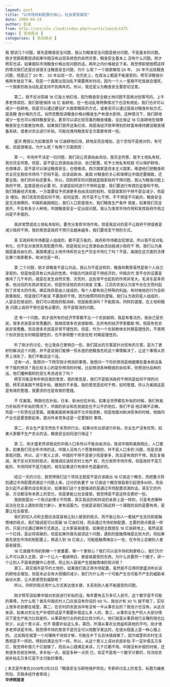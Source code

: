 ```yaml
---
layout: post
title: "以市场机制配置为核心，社会更易接受"
date: 2009-04-24
author: 彭波
from: http://unirule.cloud/index.php?c=article&id=1475
tags: [ 天则观点 ]
categories: [ 天则观点 ]
---
```


<div class="article">
 <div class="body-text">
  <p>
   <span style="font-size:9pt;line-height:150%;">
    我 想讲几个问题，首先是粮食安全问题，我认为粮食安全问题是绝对问题，不是基本的问题。刚才党国英教授讲如果中国没有出现系统性的自然灾害，粮食安全基本上 没有什么问题。刚才杨军也讲，如果国际市场粮食价格出现问题的话，两年之内价格就会下来。我觉得即使按照这样的情况我们还是应该很关注粮食安全问题，为什 么呢？一个国家哪怕
   </span>
   <span style="font-size:9pt;line-height:150%;">
    20
   </span>
   <span style="font-size:9pt;line-height:150%;">
    年、
   </span>
   <span style="font-size:9pt;line-height:150%;">
    30
   </span>
   <span style="font-size:9pt;line-height:150%;">
    年不出现粮食问题，但是过了
   </span>
   <span style="font-size:9pt;line-height:150%;">
    20
   </span>
   <span style="font-size:9pt;line-height:150%;">
    年、
   </span>
   <span style="font-size:9pt;line-height:150%;">
    30
   </span>
   <span style="font-size:9pt;line-height:150%;">
    年出现一次，在历史上，在政治上都是不能接受的。杨军讲粮食价格两年就会下来，但是一个国家出现动乱不需要两年时间，因为一个人一星期不吃饭就会饿死，一个国家的政治动乱是支持不到两年的。所以，我还是认为粮食安全要密切注意。
   </span>
  </p>
  <div style="text-indent:21pt;line-height:150%;">
   <span style="font-size:9pt;line-height:150%;">
   </span>
  </div>
  <p style="text-indent:21pt;line-height:150%;">
   <span style="font-size:9pt;line-height:150%;">
    第二，我不反对突破
   </span>
   <span style="font-size:9pt;line-height:150%;">
    18
   </span>
   <span style="font-size:9pt;line-height:150%;">
    亿亩土地红线，因为粮食安全跟土地问题不是绝对划等号的。上午茅老师讲的，我们即使保持
   </span>
   <span style="font-size:9pt;line-height:150%;">
    18
   </span>
   <span style="font-size:9pt;line-height:150%;">
    亿 亩耕地，在一些动乱等特殊情况下也没有用处。我们也许可以减少一些耕地，但是可以通过建设扩大国家粮库的方式，或者说可以通过提高对粮食补贴方式，提高粮 食价格的方式。当然党教授讲粮食价格对粮食生产有很大影响，这种情况下，我们耕地减少一些也可以保持粮食安全。甚至可以讲比较完善的粮食储备，会比保证
   </span>
   <span style="font-size:9pt;line-height:150%;">
    18
   </span>
   <span style="font-size:9pt;line-height:150%;">
    亿亩耕地在保障粮食安全方面更加有效。如果我们放弃这条红线，用提高经济效率得到的财富来维持建设粮食储备系统，或者对农业进行补贴，可能在维持粮食安全方面更有效一些。
   </span>
  </p>
  <div style="text-indent:21pt;line-height:150%;">
   <span style="font-size:9pt;line-height:150%;">
   </span>
  </div>
  <div style="text-indent:21pt;line-height:150%;">
   <span style="font-size:9pt;line-height:150%;">
    盛洪
   </span>
   <span style="font-size:9pt;line-height:150%;">
    教授认为如果放弃
   </span>
   <span style="font-size:9pt;line-height:150%;">
    18
   </span>
   <span style="font-size:9pt;line-height:150%;">
    亿亩耕地红线，耕地反而会增加，这个恐怕不是绝对的，有可能，但是很难说。为什么呢？有两个方面原因：
   </span>
  </div>
  <div style="text-indent:21pt;line-height:150%;">
  </div>
  <p style="text-indent:21pt;line-height:150%;">
   <span style="font-size:9pt;line-height:150%;">
    第 一，市场并不决定一切问题，我们说让资源自由流动，我完全同意。赋予土地私有权，我也完全同意。但是，是不是让资源自由流动、自己配置，给予土地私有权就 可以保护耕地，也很难讲，是不是可以保证粮食安全，也很难讲。西方国家是资本主义国家，难道他们把粮食和农业完全放给市场吗？恐怕不是。应该说欧洲、美国 对粮食的关心和保障比中国还要细致，还要全面，他们的补贴还要多。所以，回到杨军的问题就是国家政府干预问题，我认为粮食问题上政府干预、监督是绝对必要 的。关键是如何进行干预和监督，我们要进行有效的监督和干预。我们随着经济发展，一方面要给予资源更多自由流动的权利，但是国家的干预不是会减少，而是会 增加，我们改变的是如何干预，如何监管，而不是不让干预，不干预是不可能的，粮食安全是无法保障的。中国和美国相比，我们人口密度很大，我们粮食生产条件 很差，如果我们完全放开，不会有多少人种地，中国粮食安全一定出现问题。我认为发挥市场作用和发挥政府作用之间是不矛盾的。
   </span>
  </p>
  <div style="text-indent:21pt;line-height:150%;">
  </div>
  <div style="text-indent:21pt;line-height:150%;">
   <span style="font-size:9pt;line-height:150%;">
   </span>
   <span style="font-size:9pt;line-height:150%;">
    我非常赞成给土地私有权利，要充分发挥市场作用，但是我反对的是不让政府干预或者是减少政府干预，我的意思是政府干预只会越来越多，我们要改变干预的方式。
   </span>
  </div>
  <p style="text-indent:21pt;line-height:150%;">
   <span style="font-size:9pt;line-height:150%;">
    其 实政府和市场都是人组成的，都不是万能的，政府和市场都会犯错误，所以我不反对私有化，也不反对发挥失常配置作用，但是我反对让资源自由流动就减少政府干 预。我们认为美国是最自由化的，美国难道让土地市场和农业生产完全市场化了吗？不是，美国在这方面的法律比哪个国家都多，欧洲也是一样。
   </span>
  </p>
  <p style="text-indent:21pt;line-height:150%;">
   <span style="font-size:9pt;line-height:150%;">
   </span>
   <span style="font-size:9pt;line-height:150%;">
    第 二个问题，刚才讲粮食不是公共品，我认为不是这样的，粮食和教育虽然是每个人自己享受的，但是他是具有公共品的性质。中国古代政府是干预经济的，中国古代 常平仓的设置是维持了几千年的，就是在发生自然灾害、灾荒时，这些常平仓起到的作用非常大。毛泽东是革命者，他对旧的东西非常反对，但是你读他的农村调查 文集，江苏的农民认为常平仓在灾荒时起到了非常大的作用。确实政府是由人组成的，每个人都有自己特殊的利益，有时候他的行为会和政策相反，但是我们不能说 不要政府干预。因为按照同样的逻辑，我们认为政府是人组成的，人是会犯错误的，我们可以把政府取消掉，但是能取消吗？不能取消。同样的道理，在土地和粮食 问题上政府干预也是有必要的，而不是取消的问题。
   </span>
  </p>
  <div style="text-indent:21pt;line-height:150%;">
  </div>
  <p style="text-indent:21pt;line-height:150%;">
   <span style="font-size:9pt;line-height:150%;">
    还 有一个问题，刚才说所有的经济学家都不比一个农民聪明，我是有看法的，我自己是农民，很多农民是非常愚蠢的，我相信很多农民很聪明，比所有的经济学家都聪 明，但是有些农民非常愚蠢，而且很多农民是非常不理性的。但是，作为一个农民群体长时期是理性的，不表明个别农民在长时期是理性的，也不表明整个农民在短 时期是理性的。
   </span>
  </p>
  <div style="text-indent:21pt;line-height:150%;">
  </div>
  <div style="text-indent:21pt;line-height:150%;">
   <span style="font-size:9pt;line-height:150%;">
   </span>
   <span style="font-size:9pt;line-height:150%;">
    听了刚才的讨论，也让我自己更明白一些，我们提出的方案是针对现有的方案，是为了更好的解决这个问题，并不是说我们能够一劳永逸的把粮食危机这个事情解决了，让这个事情从世界上消失了，我们不敢说这个话。
   </span>
  </div>
  <div style="text-indent:21pt;line-height:150%;">
   <span style="font-size:9pt;line-height:150%;">
   </span>
   <span style="font-size:9pt;line-height:150%;">
    还有一点，我想问一下杨军刚才预测的事情，我想问一下你的预测是根据哪些基本假设条件下做的预测？我比较关心的是你预测的时候，比如预测各种粮食的自给率，你预测分品种的话，他们播种面积的变化考虑进去了吗？
   </span>
  </div>
  <div style="text-indent:21pt;line-height:150%;">
   <span style="font-size:9pt;line-height:150%;">
   </span>
   <span style="font-size:9pt;line-height:150%;">
    杨军可能没有听明白我的意思，我的意思是，我们不是取消政府干预而是如何干预的问题。杨军讲美国干预是补贴，跟我的不矛盾。我的意思是如何干预，如何管理。你认为美国这是是有效的管理，我要求的也是有效的管理。
   </span>
  </div>
  <p style="text-indent:21pt;line-height:150%;">
   <span style="font-size:9pt;color:blue;line-height:150%;">
   </span>
   <span style="font-size:9pt;line-height:150%;">
    不 仅美国，韩国也在补贴，日本、欧洲也在补贴，如果全世界都在补贴的时候，我们有能力补贴而不补贴的情况下，中国的农业和农民就处在不公平的地位，我们不说 他正确不正确，而是一个形势在这里面。就像美国原来强调不允许搞垄断，但是他面对欧洲竞争的时候，他国内产业也是要垄断起来，面对外来竞争这是一定要做的 事情。
   </span>
  </p>
  <div style="text-indent:21pt;line-height:150%;">
   <span style="font-size:9pt;line-height:150%;">
   </span>
   <span style="font-size:9pt;line-height:150%;">
    第二，农业生产是天然处于劣势的行业，如果对农业部进行补贴，农业生产没有优势。如果大家都不生产农业的话，粮食安全如何进行保证？
   </span>
  </div>
  <p style="text-indent:21pt;line-height:150%;">
   <span style="font-size:9pt;line-height:150%;">
   </span>
   <span style="font-size:9pt;line-height:150%;">
    第 三，刚才盛老师讲我说的中国人口多所以不能自由流动，我说中国和美国相比，人口更多，如果我们完全听市场的话，中国人没有几个愿意种田的，并不是人口多的 问题，而是资源禀赋问题。所以，这个意义上讲，中国的干预不是更少而是更多，而且是有效的干预。我反复强调，我不反对天则的观点，我强调应该给农村土地产 权，充分发挥市场作用，但是政府不是万能的，市场同样不是万能的，相互如果进行有效补充是最好的。
   </span>
  </p>
  <div style="text-indent:21pt;line-height:150%;">
   <span style="font-size:9pt;line-height:150%;">
   </span>
   <span style="font-size:9pt;line-height:150%;">
    经过一天的讨论，我觉得我们这个项目主题是不是应该跳出
   </span>
   <span style="font-size:9pt;line-height:150%;">
    18
   </span>
   <span style="font-size:9pt;line-height:150%;">
    亿亩这个概念，而把重点转到通过市场配置资源这个问题上来，过分的执著于
   </span>
   <span style="font-size:9pt;line-height:150%;">
    18
   </span>
   <span style="font-size:9pt;line-height:150%;">
    亿亩这个概念很容易引起很多纠纷，而且会引起不必要的误会和反对，如果我们这个主题强调的是通过市场配置资源的话，其实它的内容、方法都没有本质上的变化，但是更能让社会接受。我觉得是不是这样会更好一些。
   </span>
  </div>
  <div style="text-indent:21pt;line-height:150%;">
  </div>
  <div style="text-indent:21pt;line-height:150%;">
   <span style="font-size:9pt;line-height:150%;">
   </span>
   <span style="font-size:9pt;line-height:150%;">
    我刚刚提出一个观点赵博士不同意，其实我说的和你说的本质上是一样的，只是考虑哪种说法在社会上遇到的阻力更小，更有说服力。也就是说我们搞这样一个课题的目的是要有用，是要让社会接受。
   </span>
  </div>
  <div style="text-indent:21pt;line-height:150%;">
  </div>
  <div style="text-indent:21pt;line-height:150%;">
   <span style="font-size:9pt;line-height:150%;">
    我们的切入点和主题应该是容易让别人接受的观点，而不能让别人一看就产生反抗和抵触情绪的观点。我们强调是可以突破
   </span>
   <span style="font-size:9pt;line-height:150%;">
    18
   </span>
   <span style="font-size:9pt;line-height:150%;">
    亿亩红线，而且通过市场机制配置，主要的观点都是一样的，只是讨论通过哪种方式表达，让大家容易接受。如果把主题放在
   </span>
   <span style="font-size:9pt;line-height:150%;">
    18
   </span>
   <span style="font-size:9pt;line-height:150%;">
    亿亩耕地上，虽然说是一个红线，是必将突破的，但是如果你首先就讲这个问题，遇到的抵触情绪是比较大的，而如果首先放在市场机制配置上，再进入到
   </span>
   <span style="font-size:9pt;line-height:150%;">
    18
   </span>
   <span style="font-size:9pt;line-height:150%;">
    亿亩上，可能抵触情绪会小一些，在市场上会被别人更容易接受。
   </span>
  </div>
  <div style="text-indent:21pt;line-height:150%;">
  </div>
  <div style="text-indent:21pt;line-height:150%;">
   <span style="font-size:9pt;line-height:150%;">
    18
   </span>
   <span style="font-size:9pt;line-height:150%;">
    亿亩跟市场机制哪一个更重要，哪一个更核心？我们可以说市场机制更核心，我们为什么不可以直入主题，讲一个让人一看就明白，更容易接受的东西，为什么非要然一个圈子，讲一个让别人不容易把握中心思想，而让别人容易产生抵触情绪的观点呢？
   </span>
  </div>
  <div style="text-indent:21pt;line-height:150%;">
   <span style="font-size:9pt;line-height:150%;">
   </span>
  </div>
  <div style="text-indent:21pt;line-height:150%;">
   <span style="font-size:9pt;line-height:150%;">
    第三，其实城市是节约土地的，如果我们真正用市场配置，虽然我不见得同意盛洪所长说的耕地会增加，但是未必会有大规模的减少。我们为什么用一个可能产生也可能不产生的威胁来耸动大家、让大家感觉到威胁呢？
   </span>
  </div>
  <div style="text-indent:21pt;line-height:150%;">
  </div>
  <div style="text-indent:21pt;line-height:150%;">
   <span style="font-size:9pt;line-height:150%;">
    所以，同样的观点用什么方式表达很关键，关系到别人能不能接受的问题。
   </span>
  </div>
  <div style="text-indent:21pt;line-height:150%;">
   <strong>
   </strong>
  </div>
  <p style="text-indent:21pt;line-height:150%;">
   <span style="font-size:9pt;line-height:150%;">
   </span>
   <span style="font-size:9pt;line-height:150%;">
    刚才杨军讲如果中国对农民进行补贴的话，每年要有五万多亿人民币，这个数字是不可能的事情，为什么呢？首先中国农村人口应该没有你说的
   </span>
   <span style="font-size:9pt;line-height:150%;">
    60
   </span>
   <span style="font-size:9pt;line-height:150%;">
    ％，我估计有
   </span>
   <span style="font-size:9pt;line-height:150%;">
    30
   </span>
   <span style="font-size:9pt;line-height:150%;">
    ％ 就不错了，实际上很多农民都在城里。第二，在农村的农民当中有没有一半从事农业的？我估计也没有。从这点来讲，如果对农业生产补偿的话是不需要补偿这么多 人的。第三，从事农业生产的人大部分情况下是生产能力比较差的，从事其他行业的机会比较少的人，他们就是从事其他行业赚的钱也比较少，从这个意义讲，也不 需要补贴这么多。第四，所谓从事农业效益和其他的平均，刚才很多老师讲是市场，我觉得市场的意思不是完全可以用数字表达的，在很大程度上是一种心理上的。 比如我在城里一个月赚两千块钱才够，可能在乡下五百块钱就够了，因为城里和农村生活费用是不一样的，得到的满足也不一样。所以，从这个意义上讲对农民补贴 不一定补偿五万多亿，我觉得补偿几千亿就够了，而且从心理满足来讲，几千亿都不用。中国没有补偿的时候，还有很多农民在种地，多补贴一点，就是多种一点而 已，肯定不是用一个数字计算的，何况给农民补贴五万多亿是不太可能的事情。
   </span>
  </p>
  <div style="line-height:150%;">
  </div>
  <div style="line-height:150%;">
  </div>
  <div style="line-height:150%;">
   <span style="font-size:9pt;line-height:150%;">
    [
   </span>
   <span style="font-size:9pt;line-height:150%;">
    本文是作者在2009年2月25日「粮食安全与耕地保护项目」专家研讨会上的发言，标题为编者所加，文稿未经作者审阅.]
   </span>
  </div>
  <div style="line-height:150%;">
  </div>
  <div style="line-height:150%;">
   <strong>
    <span style="font-size:9pt;line-height:150%;">
     中评网首发
    </span>
   </strong>
  </div>
  <div align="left">
  </div>
 </div>
</div>

